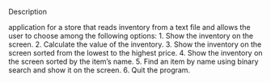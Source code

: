 <Title>Inventory Management System Project</Title>

<h>Description</h>
<p>application for a store that reads inventory from a
text file and allows the user to choose among the following options:
1. Show the inventory on the screen.
2. Calculate the value of the inventory.
3. Show the inventory on the screen sorted from the lowest to the highest price.
4. Show the inventory on the screen sorted by the item’s name.
5. Find an item by name using binary search and show it on the screen.
6. Quit the program.</p>

